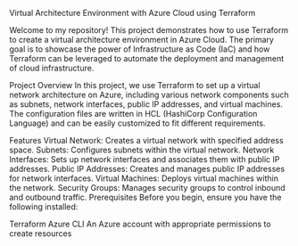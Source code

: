 Virtual Architecture Environment with Azure Cloud using Terraform

Welcome to my repository! This project demonstrates how to use Terraform to create a virtual architecture environment in Azure Cloud. The primary goal is to showcase the power of Infrastructure as Code (IaC) and how Terraform can be leveraged to automate the deployment and management of cloud infrastructure.

Project Overview
In this project, we use Terraform to set up a virtual network architecture on Azure, including various network components such as subnets, network interfaces, public IP addresses, and virtual machines. The configuration files are written in HCL (HashiCorp Configuration Language) and can be easily customized to fit different requirements.

Features
Virtual Network: Creates a virtual network with specified address space.
Subnets: Configures subnets within the virtual network.
Network Interfaces: Sets up network interfaces and associates them with public IP addresses.
Public IP Addresses: Creates and manages public IP addresses for network interfaces.
Virtual Machines: Deploys virtual machines within the network.
Security Groups: Manages security groups to control inbound and outbound traffic.
Prerequisites
Before you begin, ensure you have the following installed:

Terraform
Azure CLI
An Azure account with appropriate permissions to create resources
